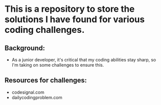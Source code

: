# This is a repository to store the solutions I have found for various coding challenges.
## Background:
- As a junior developer, it's critical that my coding abilities stay sharp, so I'm taking on some challenges to ensure this.
## Resources for challenges:
- codesignal.com
- dailycodingproblem.com